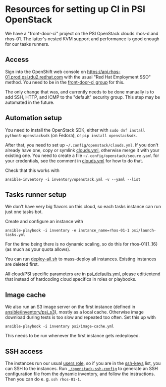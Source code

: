 Resources for setting up CI in PSI OpenStack
============================================

We have a "front-door-ci" project on the PSI OpenStack clouds rhos-d and rhos-01. The latter's nested KVM support and performance is good enough for our tasks runners.

Access
------
Sign into the OpenShift web console on https://api.rhos-01.prod.psi.rdu2.redhat.com with the usual "Red Hat Employment SSO" method. You need to be in the [front-door-ci group](https://rover.redhat.com/groups/group/front-door-ci) for this.

The only change that was, and currently needs to be done manually is to add SSH, HTTP, and ICMP to the "default" security group. This step may be automated in the future.

Automation setup
----------------

You need to install the OpenStack SDK, either with `sudo dnf install python3-openstacksdk` (on Fedora), or `pip install openstacksdk`.

After that, you need to set up `~/.config/openstack/clouds.yml`. If you don't already have one, copy or symlink [clouds.yml](./clouds.yml), otherwise merge it with your existing one. You need to create a file `~/.config/openstack/secure.yaml` for your credentials, see the comment in [clouds.yml](./clouds.yml) for how to do that.

Check that this works with

    ansible-inventory -i inventory/openstack.yml -v --yaml --list

Tasks runner setup
------------------
We don't have very big flavors on this cloud, so each tasks instance can run just one tasks bot.

Create and configure an instance with

    ansible-playbook -i inventory -e instance_name=rhos-01-1 psi/launch-tasks.yml

For the time being there is no dynamic scaling, so do this for rhos-01{1..16} (as much as your quota allows).

You can run [deploy-all.sh](./deploy-all.sh) to mass-deploy all instances. Existing instances are deleted first.

All cloud/PSI specific parameters are in [psi_defaults.yml](./psi_defaults.yml), please edit/extend that instead of hardcoding cloud specifics in roles or playbooks.

Image cache
-----------
We also run an S3 image server on the first instance (defined in [ansible/inventory/psi_s3](../inventory/psi_s3)), mostly as a local cache. Otherwise image download during tests is too slow and repeated too often. Set this up with

    ansible-playbook -i inventory psi/image-cache.yml

This needs to be run whenever the first instance gets redeployed.

SSH access
----------
The instances run our usual [users role](../roles/users/), so if you are in the [ssh-keys](../roles/users/tasks/ssh-keys) list, you can SSH to the instances. Run [`./openstack-ssh-config`](../openstack-ssh-config) to generate an SSH configuration file from the dynamic inventory, and follow the instructions. Then you can do e. g. `ssh rhos-01-1`.
